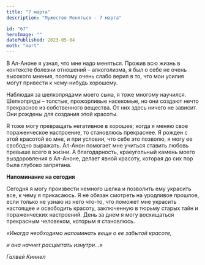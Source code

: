 ```yaml
---
title: "7 марта"
description: "Мужество Меняться - 7 марта"

id: "67"
heroImage: ""
datePublished: 2023-05-04
moth: "mart"
---
```


В Ал-Аноне я узнал, что мне надо меняться. Прожив всю жизнь в контексте
болезни отношений – алкоголизма, я был о себе не очень высокого мнения,
поэтому очень слабо верил в то, что мои усилия могут привести к чему-нибудь
хорошему.

Наблюдая за шелкопрядами моего сына, я тоже многому научился. Шелкопряды –
толстые, прожорливые насекомые, но они создают нечто прекрасное из
собственного вещества. От них здесь ничего не зависит. Они рождены для
создания этой красоты.

Я тоже могу превращать негативное в хорошее; когда я меняю свое пораженческое
настроение, то становлюсь прекраснее. Я рожден с этой красотой во мне, и при
условии, что себе это позволю, я могу ее свободно выражать. Ал-Анон помогает
мне учиться ставить любовь превыше всего в жизни. А благодарность,
краеугольный камень моего выздоровления в Ал-Аноне, делает явной красоту,
которая до сих пор была глубоко запрятана.

**Напоминание на сегодня**

Сегодня я могу произвести немного шелка и позволить ему украсить все, к чему я
прикасаюсь. Я не обязан смотреть на уродливое прошлое, если только не узнаю из
него что-то, что поможет мне украсить настоящее и освободить красоту,
заключенную в тюрьму старых тайн и пораженческих настроений. День за днем я
могу восхищаться прекрасным человеком, которым я становлюсь.

_«Иногда необходимо напоминать вещи о ее забытой красоте,_

_и она начнет расцветать изнутри…»_

_Галвей Киннел_
